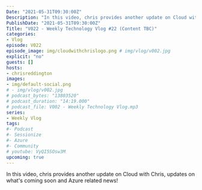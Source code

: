 ```yaml
---
Date: "2021-05-31T09:30:00Z"
Description: "In this video, chris provides another update on Cloud with Chris, updates on what's coming soon and Azure related news!"
PublishDate: "2021-05-31T09:30:00Z"
Title: "V022 - Weekly Technology Vlog #22 (Content TBC)"
categories:
- Vlog
episode: V022
episode_image: img/cloudwithchrislogo.png # img/vlog/v002.jpg
explicit: "no"
guests: []
hosts:
- chrisreddington
images:
- img/default-social.png
# - img/vlog/v002.jpg
# podcast_bytes: "13803520"
# podcast_duration: "14:19.000"
# podcast_file: V002 - Weekly Technology Vlog.mp3
series:
- Weekly Vlog
tags:
#- Podcast
#- Sessionize
#- Azure
#- Community
# youtube: VyQI5SOsw3M
upcoming: true
---
```

In this video, chris provides another update on Cloud with Chris, updates on what's coming soon and Azure related news!